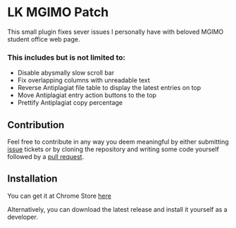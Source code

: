 # LK MGIMO Patch

This small plugin fixes sever issues I personally have with beloved MGIMO student office web page.

### This includes but is not limited to:

* Disable abysmally slow scroll bar
* Fix overlapping columns with unreadable text
* Reverse Antiplagiat file table to display the latest entries on top
* Move Antiplagiat entry action buttons to the top
* Prettify Antiplagiat copy percentage

## Contribution

Feel free to contribute in any way you deem meaningful by either submitting
[issue](https://github.com/SugarF0x/lk-mgimo-patch/issues) tickets or by cloning the repository and
writing some code yourself followed by a [pull request](https://github.com/SugarF0x/lk-mgimo-patch/pulls).

## Installation

You can get it at Chrome Store [here](https://chrome.google.com/webstore/detail/lk-mgimo-patch/mklklagdefcmafmkapgppdifeiljkjkl?hl=en&authuser=0)

Alternatively, you can download the latest release and install it yourself as a developer.